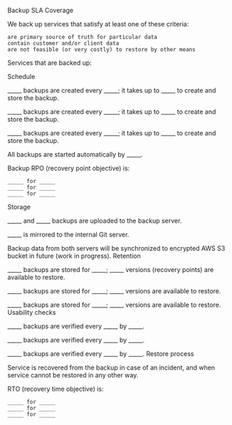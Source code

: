 Backup SLA
Coverage

We back up services that satisfy at least one of these criteria:

    are primary source of truth for particular data
    contain customer and/or client data
    are not feasible (or very costly) to restore by other means

Services that are backed up:

Schedule

_____ backups are created every _____; it takes up to _____ to create and store the backup.

_____ backups are created every _____; it takes up to _____ to create and store the backup.

_____ backups are created every _____; it takes up to _____ to create and store the backup.

All backups are started automatically by _____.

Backup RPO (recovery point objective) is:

    _____ for _____
    _____ for _____
    _____ for _____

Storage

_____ and _____ backups are uploaded to the backup server.

_____ is mirrored to the internal Git server.

Backup data from both servers will be synchronized to encrypted AWS S3 bucket in future (work in progress).
Retention

_____ backups are stored for _____; _____ versions (recovery points) are available to restore.

_____ backups are stored for _____; _____ versions are available to restore.

_____ backups are stored for _____; _____ versions are available to restore.
Usability checks

_____ backups are verified every _____ by _____.

_____ backups are verified every _____ by _____.

_____ backups are verified every _____ by _____.
Restore process

Service is recovered from the backup in case of an incident, and when service cannot be restored in any other way.

RTO (recovery time objective) is:

    _____ for _____
    _____ for _____
    _____ for _____
